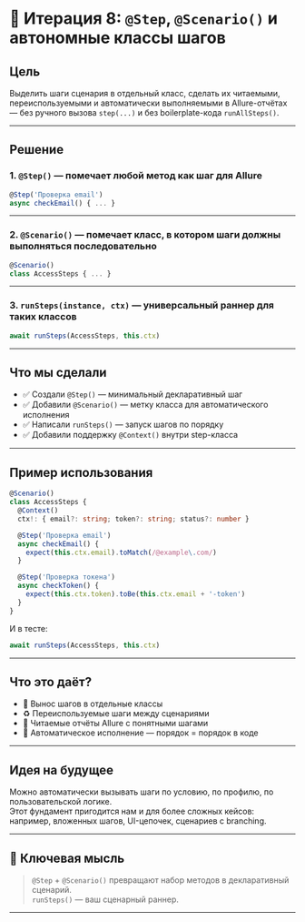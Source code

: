 # 🎯 Итерация 8: `@Step`, `@Scenario()` и автономные классы шагов

## Цель

Выделить шаги сценария в отдельный класс, сделать их читаемыми, переиспользуемыми и автоматически выполняемыми в Allure-отчётах — без ручного вызова `step(...)` и без boilerplate-кода `runAllSteps()`.

---

## Решение

### 1. `@Step()` — помечает любой метод как шаг для Allure

```ts
@Step('Проверка email')
async checkEmail() { ... }
```

---

### 2. `@Scenario()` — помечает класс, в котором шаги должны выполняться последовательно

```ts
@Scenario()
class AccessSteps { ... }
```

---

### 3. `runSteps(instance, ctx)` — универсальный раннер для таких классов

```ts
await runSteps(AccessSteps, this.ctx)
```

---

## Что мы сделали

- ✅ Создали `@Step()` — минимальный декларативный шаг
- ✅ Добавили `@Scenario()` — метку класса для автоматического исполнения
- ✅ Написали `runSteps()` — запуск шагов по порядку
- ✅ Добавили поддержку `@Context()` внутри step-класса

---

## Пример использования

```ts
@Scenario()
class AccessSteps {
  @Context()
  ctx!: { email?: string; token?: string; status?: number }

  @Step('Проверка email')
  async checkEmail() {
    expect(this.ctx.email).toMatch(/@example\.com/)
  }

  @Step('Проверка токена')
  async checkToken() {
    expect(this.ctx.token).toBe(this.ctx.email + '-token')
  }
}
```

И в тесте:

```ts
await runSteps(AccessSteps, this.ctx)
```

---

## Что это даёт?

- 🧩 Вынос шагов в отдельные классы
- ♻️ Переиспользуемые шаги между сценариями
- 🧠 Читаемые отчёты Allure с понятными шагами
- 🎯 Автоматическое исполнение — порядок = порядок в коде

---

## Идея на будущее

Можно автоматически вызывать шаги по условию, по профилю, по пользовательской логике.  
Этот фундамент пригодится нам и для более сложных кейсов: например, вложенных шагов, UI-цепочек, сценариев c branching.

---

## 🧠 Ключевая мысль

> `@Step` + `@Scenario()` превращают набор методов в декларативный сценарий.  
> `runSteps()` — ваш сценарный раннер.

---
